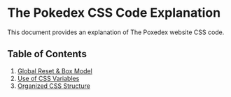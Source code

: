# The Pokedex CSS Code Explanation

This document provides an explanation of The Poxedex website CSS code.


## Table of Contents
1. [Global Reset & Box Model](#global-reset-&-bod-model)
2. [Use of CSS Variables](#use-of-css-variables)
3. [Organized CSS Structure](#organized-css-structure)